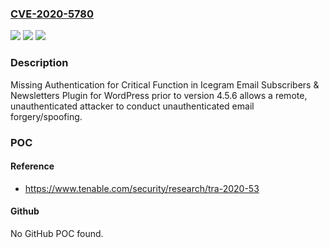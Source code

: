 ### [CVE-2020-5780](https://cve.mitre.org/cgi-bin/cvename.cgi?name=CVE-2020-5780)
![](https://img.shields.io/static/v1?label=Product&message=Icegram%20Email%20Subscribers%20%26%20Newsletters%20Plugin%20for%20WordPress&color=blue)
![](https://img.shields.io/static/v1?label=Version&message=n%2Fa&color=blue)
![](https://img.shields.io/static/v1?label=Vulnerability&message=Unauthenticated%20email%20forgery%2Fspoofing%20in%20WordPress%20Email%20Subscribers%20plugin&color=brighgreen)

### Description

Missing Authentication for Critical Function in Icegram Email Subscribers & Newsletters Plugin for WordPress prior to version 4.5.6 allows a remote, unauthenticated attacker to conduct unauthenticated email forgery/spoofing.

### POC

#### Reference
- https://www.tenable.com/security/research/tra-2020-53

#### Github
No GitHub POC found.

